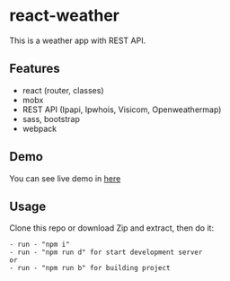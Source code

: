 # react-weather

This is a weather app with REST API.

## Features

- react (router, classes)
- mobx
- REST API (Ipapi, Ipwhois, Visicom, Openweathermap)
- sass, bootstrap
- webpack

## Demo

You can see live demo in [here](http://w99762ln.beget.tech/react-weather/)

## Usage

Clone this repo or download Zip and extract, then do it:

```
- run - "npm i"
- run - "npm run d" for start development server
or
- run - "npm run b" for building project
```